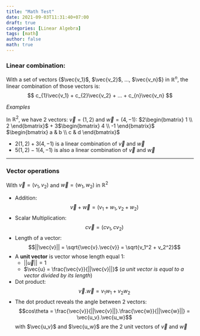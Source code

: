 ```yaml
---
title: "Math Test"
date: 2021-09-03T11:31:40+07:00
draft: true
categories: [Linear Algebra]
tags: [math]
author: false
math: true
---
```

### Linear combination:
With a set of vectors {$\vec{v_1}$, $\vec{v_2}$, ..., $\vec{v_n}$} in $\mathbb{R}^n$, the linear combination of those vectors is: $$ c_{1}\vec{v_1} + c_{2}\vec{v_2} + ... + c_{n}\vec{v_n} $$

*Examples*

In $\mathbb{R}^2$, we have 2 vectors: $\vec{v} = (1,2)$ and $\vec{w} = (4,-1)$:
$2\begin{bmatrix}  1 \\ 2 \end{bmatrix}$  + 3$\begin{bmatrix}  4 \\ -1 \end{bmatrix}$
$\begin{bmatrix} a & b \\ c & d \end{bmatrix}$
- $2(1,2) + 3(4,-1)$  is a linear combination of $\vec{v}$ and $\vec{w}$
- $5(1,2) - 1(4,-1)$  is also a linear combination of $\vec{v}$ and $\vec{w}$

---
### Vector operations

With $\vec{v}=(v_1, v_2)$ and $\vec{w}=(w_1, w_2)$ in $\mathbb{R}^2$

- Addition: $$\vec{v} + \vec{w} = (v_1 + w_1, v_2 + w_2)$$
- Scalar Multiplication: $$c\vec{v} = (cv_1, cv_2)$$
- Length of a vector: $$||\vec{v}|| = \sqrt{\vec{v}.\vec{v}} = \sqrt{v_1^2 + v_2^2}$$
- A **unit vector** is vector whose length equal 1:
    - $||\vec{u}|| = 1$
    - $\vec{u} = \frac{\vec{v}}{||\vec{v}||}$ (*a unit vector is equal to a vector divided by its length*)
 - Dot product: $$\vec{v}.\vec{w} = v_1w_1 + v_2w_2$$
 - The dot product reveals the angle between 2 vectors:
$$cos\theta = \frac{\vec{v}}{||\vec{v}||}.\frac{\vec{w}}{||\vec{w}||} = \vec{u_v}.\vec{u_w}$$ with $\vec{u_v}$ and $\vec{u_w}$ are the 2 unit vectors of $\vec{v}$ and $\vec{w}$
